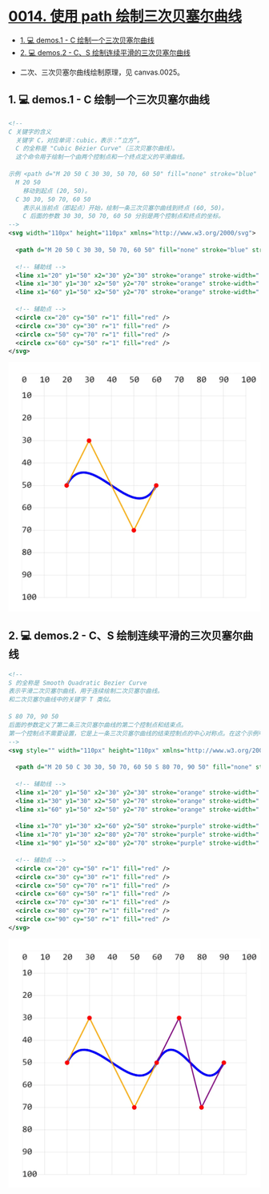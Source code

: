 # [0014. 使用 path 绘制三次贝塞尔曲线](https://github.com/Tdahuyou/TNotes.svg/tree/main/notes/0014.%20%E4%BD%BF%E7%94%A8%20path%20%E7%BB%98%E5%88%B6%E4%B8%89%E6%AC%A1%E8%B4%9D%E5%A1%9E%E5%B0%94%E6%9B%B2%E7%BA%BF)

<!-- region:toc -->
- [1. 💻 demos.1 - C 绘制一个三次贝塞尔曲线](#1--demos1---c-绘制一个三次贝塞尔曲线)
- [2. 💻 demos.2 - C、S 绘制连续平滑的三次贝塞尔曲线](#2--demos2---cs-绘制连续平滑的三次贝塞尔曲线)
<!-- endregion:toc -->
- 二次、三次贝塞尔曲线绘制原理，见 canvas.0025。

## 1. 💻 demos.1 - C 绘制一个三次贝塞尔曲线

```xml
<!--
C 关键字的含义
  关键字 C，对应单词：cubic，表示：“立方”。
  C 的全称是 "Cubic Bézier Curve"（三次贝塞尔曲线）。
  这个命令用于绘制一个由两个控制点和一个终点定义的平滑曲线。

示例 <path d="M 20 50 C 30 30, 50 70, 60 50" fill="none" stroke="blue" stroke-width="1" />
  M 20 50
    移动到起点 (20, 50)。
  C 30 30, 50 70, 60 50
    表示从当前点（即起点）开始，绘制一条三次贝塞尔曲线到终点 (60, 50)。
    C 后面的参数 30 30, 50 70, 60 50 分别是两个控制点和终点的坐标。
-->
<svg width="110px" height="110px" xmlns="http://www.w3.org/2000/svg">

  <path d="M 20 50 C 30 30, 50 70, 60 50" fill="none" stroke="blue" stroke-width="1" />

  <!-- 辅助线 -->
  <line x1="20" y1="50" x2="30" y2="30" stroke="orange" stroke-width=".5" />
  <line x1="30" y1="30" x2="50" y2="70" stroke="orange" stroke-width=".5" />
  <line x1="60" y1="50" x2="50" y2="70" stroke="orange" stroke-width=".5" />

  <!-- 辅助点 -->
  <circle cx="20" cy="50" r="1" fill="red" />
  <circle cx="30" cy="30" r="1" fill="red" />
  <circle cx="50" cy="70" r="1" fill="red" />
  <circle cx="60" cy="50" r="1" fill="red" />
</svg>
```

![](assets/2024-12-10-10-29-07.png)

## 2. 💻 demos.2 - C、S 绘制连续平滑的三次贝塞尔曲线

```xml
<!--
S 的全称是 Smooth Quadratic Bezier Curve
表示平滑二次贝塞尔曲线，用于连续绘制二次贝塞尔曲线。
和二次贝塞尔曲线中的关键字 T 类似。

S 80 70, 90 50
后面的参数定义了第二条三次贝塞尔曲线的第二个控制点和结束点。
第一个控制点不需要设置，它是上一条三次贝塞尔曲线的结束控制点的中心对称点。在这个示例中，也就是 (50, 70) 关于 (60, 50) 的对称点 (70, 30)。
-->
<svg style="" width="110px" height="110px" xmlns="http://www.w3.org/2000/svg">

  <path d="M 20 50 C 30 30, 50 70, 60 50 S 80 70, 90 50" fill="none" stroke="blue" stroke-width="1" />

  <!-- 辅助线 -->
  <line x1="20" y1="50" x2="30" y2="30" stroke="orange" stroke-width=".5" />
  <line x1="30" y1="30" x2="50" y2="70" stroke="orange" stroke-width=".5" />
  <line x1="60" y1="50" x2="50" y2="70" stroke="orange" stroke-width=".5" />

  <line x1="70" y1="30" x2="60" y2="50" stroke="purple" stroke-width=".5" />
  <line x1="70" y1="30" x2="80" y2="70" stroke="purple" stroke-width=".5" />
  <line x1="90" y1="50" x2="80" y2="70" stroke="purple" stroke-width=".5" />

  <!-- 辅助点 -->
  <circle cx="20" cy="50" r="1" fill="red" />
  <circle cx="30" cy="30" r="1" fill="red" />
  <circle cx="50" cy="70" r="1" fill="red" />
  <circle cx="60" cy="50" r="1" fill="red" />
  <circle cx="70" cy="30" r="1" fill="red" />
  <circle cx="80" cy="70" r="1" fill="red" />
  <circle cx="90" cy="50" r="1" fill="red" />
</svg>
```

![](assets/2024-12-10-10-29-27.png)
